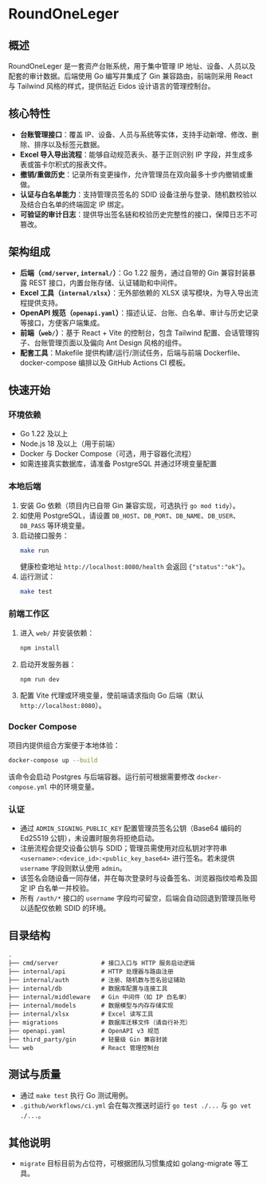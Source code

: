 # RoundOneLeger

## 概述
RoundOneLeger 是一套资产台账系统，用于集中管理 IP 地址、设备、人员以及配套的审计数据。后端使用 Go 编写并集成了 Gin 兼容路由，前端则采用 React 与 Tailwind 风格的样式，提供贴近 Eidos 设计语言的管理控制台。

## 核心特性
- **台账管理接口**：覆盖 IP、设备、人员与系统等实体，支持手动新增、修改、删除、排序以及标签元数据。
- **Excel 导入导出流程**：能够自动规范表头、基于正则识别 IP 字段，并生成多表或笛卡尔积式的报表文件。
- **撤销/重做历史**：记录所有变更操作，允许管理员在双向最多十步内撤销或重做。
- **认证与白名单能力**：支持管理员签名的 SDID 设备注册与登录、随机数校验以及结合白名单的终端固定 IP 绑定。
- **可验证的审计日志**：提供导出签名链和校验历史完整性的接口，保障日志不可篡改。

## 架构组成
- **后端（`cmd/server`, `internal/`）**：Go 1.22 服务，通过自带的 Gin 兼容封装暴露 REST 接口，内置台账存储、认证辅助和中间件。
- **Excel 工具（`internal/xlsx`）**：无外部依赖的 XLSX 读写模块，为导入导出流程提供支持。
- **OpenAPI 规范（`openapi.yaml`）**：描述认证、台账、白名单、审计与历史记录等接口，方便客户端集成。
- **前端（`web/`）**：基于 React + Vite 的控制台，包含 Tailwind 配置、会话管理钩子、台账管理页面以及偏向 Ant Design 风格的组件。
- **配套工具**：Makefile 提供构建/运行/测试任务，后端与前端 Dockerfile、docker-compose 编排以及 GitHub Actions CI 模板。

## 快速开始
### 环境依赖
- Go 1.22 及以上
- Node.js 18 及以上（用于前端）
- Docker 与 Docker Compose（可选，用于容器化流程）
- 如需连接真实数据库，请准备 PostgreSQL 并通过环境变量配置

### 本地后端
1. 安装 Go 依赖（项目内已自带 Gin 兼容实现，可选执行 `go mod tidy`）。
2. 如使用 PostgreSQL，请设置 `DB_HOST`、`DB_PORT`、`DB_NAME`、`DB_USER`、`DB_PASS` 等环境变量。
3. 启动接口服务：
   ```bash
   make run
   ```
   健康检查地址 `http://localhost:8080/health` 会返回 `{"status":"ok"}`。
4. 运行测试：
   ```bash
   make test
   ```

### 前端工作区
1. 进入 `web/` 并安装依赖：
   ```bash
   npm install
   ```
2. 启动开发服务器：
   ```bash
   npm run dev
   ```
3. 配置 Vite 代理或环境变量，使前端请求指向 Go 后端（默认 `http://localhost:8080`）。

### Docker Compose
项目内提供组合方案便于本地体验：
```bash
docker-compose up --build
```
该命令会启动 Postgres 与后端容器。运行前可根据需要修改 `docker-compose.yml` 中的环境变量。

### 认证
- 通过 `ADMIN_SIGNING_PUBLIC_KEY` 配置管理员签名公钥（Base64 编码的 Ed25519 公钥），未设置时服务将拒绝启动。
- 注册流程会提交设备公钥与 SDID；管理员需使用对应私钥对字符串 `<username>:<device_id>:<public_key_base64>` 进行签名。若未提供 `username` 字段则默认使用 `admin`。
- 该签名会随设备一同存储，并在每次登录时与设备签名、浏览器指纹哈希及固定 IP 白名单一并校验。
- 所有 `/auth/*` 接口的 `username` 字段均可留空，后端会自动回退到管理员账号以适配仅依赖 SDID 的环境。

## 目录结构
```
.
├── cmd/server            # 接口入口与 HTTP 服务启动逻辑
├── internal/api          # HTTP 处理器与路由注册
├── internal/auth         # 注册、随机数与签名验证辅助
├── internal/db           # 数据库配置与连接工具
├── internal/middleware   # Gin 中间件（如 IP 白名单）
├── internal/models       # 数据模型与内存存储实现
├── internal/xlsx         # Excel 读写工具
├── migrations            # 数据库迁移文件（请自行补充）
├── openapi.yaml          # OpenAPI v3 规范
├── third_party/gin       # 轻量级 Gin 兼容封装
└── web                   # React 管理控制台
```

## 测试与质量
- 通过 `make test` 执行 Go 测试用例。
- `.github/workflows/ci.yml` 会在每次推送时运行 `go test ./...` 与 `go vet ./...`。

## 其他说明
- `migrate` 目标目前为占位符，可根据团队习惯集成如 golang-migrate 等工具。

